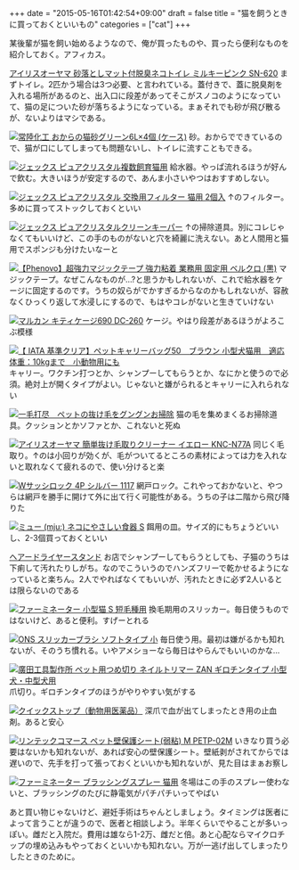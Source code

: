 +++
date = "2015-05-16T01:42:54+09:00"
draft = false
title = "猫を飼うときに買っておくといいもの"
categories = ["cat"]
+++

某後輩が猫を飼い始めるようなので、俺が買ったものや、買ったら便利なものを紹介しておく。アフィカス。

<a href="http://www.amazon.co.jp/exec/obidos/ASIN/B00EXINMZK/realbeat-22/ref=nosim/" name="amazletlink" target="_blank">アイリスオーヤマ 砂落としマット付脱臭ネコトイレ ミルキーピンク SN-620</a>
まずトイレ。2匹かう場合は3つ必要、と言われている。蓋付きで、蓋に脱臭剤を入れる場所があるのと、出入口に段差があってそこがスノコのようになっていて、猫の足についた砂が落ちるようになっている。まぁそれでも砂が飛び散るが、ないよりはマシである。

<a href="http://www.amazon.co.jp/exec/obidos/ASIN/B00KIHYZV0/realbeat-22/ref=nosim/" name="amazletlink" target="_blank"><img src="http://ecx.images-amazon.com/images/I/51hBYMSlF7L._SL160_.jpg" alt="常陸化工 おからの猫砂グリーン6L×4個 (ケース)" style="border: none;" /></a>
砂。おからでできているので、猫が口にしてしまっても問題ないし、トイレに流すこともできる。

<a href="http://www.amazon.co.jp/exec/obidos/ASIN/B007CSY928/realbeat-22/ref=nosim/" name="amazletlink" target="_blank"><img src="http://ecx.images-amazon.com/images/I/51mv2x7JvfL._SL160_.jpg" alt="ジェックス ピュアクリスタル複数飼育猫用" style="border: none;" /></a>
給水器。やっぱ流れるほうが好んで飲む。大きいほうが安定するので、あんま小さいやつはおすすめしない。

<a href="http://www.amazon.co.jp/exec/obidos/ASIN/B007KE1TSQ/realbeat-22/ref=nosim/" name="amazletlink" target="_blank"><img src="http://ecx.images-amazon.com/images/I/51-KjFkaz7L._SL160_.jpg" alt="ジェックス ピュアクリスタル 交換用フィルター 猫用 2個入" style="border: none;" /></a>
↑のフィルター。多めに買ってストックしておくといい

<a href="http://www.amazon.co.jp/exec/obidos/ASIN/B00BXV6NU6/realbeat-22/ref=nosim/" name="amazletlink" target="_blank"><img src="http://ecx.images-amazon.com/images/I/41wYHuJwuHL._SL160_.jpg" alt="ジェックス ピュアクリスタルクリーンキーパー" style="border: none;" /></a>
↑の掃除道具。別にコレじゃなくてもいいけど、この手のものがないと穴を綺麗に洗えない。あと人間用と猫用でスポンジも分けたいなーと

<a href="http://www.amazon.co.jp/exec/obidos/ASIN/B00WTT3DIG/realbeat-22/ref=nosim/" name="amazletlink" target="_blank"><img src="http://ecx.images-amazon.com/images/I/418ccozGRuL._SL160_.jpg" alt="【Phenovo】超強力マジックテープ 強力粘着 業務用 固定用 ベルクロ (黒)" style="border: none;" /></a>
マジックテープ。なぜこんなものが…?と思うかもしれないが、これで給水器をケージに固定するのです。うちの奴らがでかすぎるからなのかもしれないが、容赦なくひっくり返して水浸しにするので、もはやコレがないと生きていけない

<a href="http://www.amazon.co.jp/exec/obidos/ASIN/B002YSKF2O/realbeat-22/ref=nosim/" name="amazletlink" target="_blank"><img src="http://ecx.images-amazon.com/images/I/51u%2BaT42klL._SL160_.jpg" alt="マルカン キティケージ690 DC-260" style="border: none;" /></a>
ケージ。やはり段差があるほうがよろこぶ模様

<a href="http://www.amazon.co.jp/exec/obidos/ASIN/B00KHQVJDE/realbeat-22/ref=nosim/" name="amazletlink" target="_blank"><img src="http://ecx.images-amazon.com/images/I/51kEOkRxDUL._SL160_.jpg" alt="【 IATA 基準クリア】ペットキャリーバッグ50　ブラウン 小型犬猫用　適応体重：10kgまで　小動物用にも" style="border: none;" /></a>
キャリー。ワクチン打つとか、シャンプーしてもらうとか、なにかと使うので必須。絶対上が開くタイプがよい。じゃないと嫌がられるとキャリーに入れられない

<a href="http://www.amazon.co.jp/exec/obidos/ASIN/B007NRGP8Y/realbeat-22/ref=nosim/" name="amazletlink" target="_blank"><img src="http://ecx.images-amazon.com/images/I/31Mc-jXCA3L._SL160_.jpg" alt="一毛打尽　ペットの抜け毛をグングンお掃除" style="border: none;" /></a>
猫の毛を集めまくるお掃除道具。クッションとかソファとか、これないと死ぬ

<a href="http://www.amazon.co.jp/exec/obidos/ASIN/B002KFCP8S/realbeat-22/ref=nosim/" name="amazletlink" target="_blank"><img src="http://ecx.images-amazon.com/images/I/31l3PjtbUvL._SL160_.jpg" alt="アイリスオーヤマ 簡単抜け毛取りクリーナー イエロー KNC-N77A" style="border: none;" /></a>
同じく毛取り。↑のは小回りが効くが、毛がついてるところの素材によっては力を入れないと取れなくて疲れるので、使い分けると楽

<a href="http://www.amazon.co.jp/exec/obidos/ASIN/B000WMOCR8/realbeat-22/ref=nosim/" name="amazletlink" target="_blank"><img src="http://ecx.images-amazon.com/images/I/61QOklmKKLL._SL160_.jpg" alt="Wサッシロック 4P シルバー 1117" style="border: none;" /></a>
網戸ロック。これやっておかないと、やつらは網戸を勝手に開けて外に出て行く可能性がある。うちの子は二階から飛び降りた

<a href="http://www.amazon.co.jp/exec/obidos/ASIN/B004MIC248/realbeat-22/ref=nosim/" name="amazletlink" target="_blank"><img src="http://ecx.images-amazon.com/images/I/317OdsLyo%2BL._SL160_.jpg" alt="ミュー (mju:)  ネコにやさしい食器 S" style="border: none;" /></a>
餌用の皿。サイズ的にもちょうどいいし、2-3個買っておくといい

<a href="http://www.amazon.co.jp/exec/obidos/ASIN/B0039XT754/realbeat-22/ref=nosim/" name="amazletlink" target="_blank">ヘアードライヤースタンド</a>
お店でシャンプーしてもらうとしても、子猫のうちは下痢して汚れたりしがち。なのでこういうのでハンズフリーで乾かせるようになっていると楽ちん。2人でやればなくてもいいが、汚れたときに必ず2人いるとは限らないのである

<a href="http://www.amazon.co.jp/exec/obidos/ASIN/B004E4J0GS/realbeat-22/ref=nosim/" name="amazletlink" target="_blank"><img src="http://ecx.images-amazon.com/images/I/41knaSjzZcL._SL160_.jpg" alt="ファーミネーター 小型猫 S 短毛種用" style="border: none;" /></a>
換毛期用のスリッカー。毎日使うものではないけど、あると便利。すげーとれる

<a href="http://www.amazon.co.jp/exec/obidos/ASIN/B0015MUZLG/realbeat-22/ref=nosim/" name="amazletlink" target="_blank"><img src="http://ecx.images-amazon.com/images/I/51rUlF%2BBlJL._SL160_.jpg" alt="ONS スリッカーブラシ ソフトタイプ 小" style="border: none;" /></a>
毎日使う用。最初は嫌がるかも知れないが、そのうち慣れる。いやアメショーなら毎日はやらんでもいいのかな…

<a href="http://www.amazon.co.jp/exec/obidos/ASIN/B005BLYF0O/realbeat-22/ref=nosim/" name="amazletlink" target="_blank"><img src="http://ecx.images-amazon.com/images/I/31WgpoPfxrL._SL160_.jpg" alt="廣田工具製作所 ペット用つめ切り ネイルトリマー ZAN ギロチンタイプ 小型犬・中型犬用" style="border: none;" /></a>
爪切り。ギロチンタイプのほうがやりやすい気がする

<a href="http://www.amazon.co.jp/exec/obidos/ASIN/B003YF379Y/realbeat-22/ref=nosim/" name="amazletlink" target="_blank"><img src="http://ecx.images-amazon.com/images/I/51Ng4AIy2ZL._SL160_.jpg" alt="クイックストップ（動物用医薬品）" style="border: none;" /></a>
深爪で血が出てしまったとき用の止血剤。あると安心

<a href="http://www.amazon.co.jp/exec/obidos/ASIN/B003IUD08I/realbeat-22/ref=nosim/" name="amazletlink" target="_blank"><img src="http://ecx.images-amazon.com/images/I/31qQ1HRT%2BmL._SL160_.jpg" alt="リンテックコマース ペット壁保護シート(弱粘) M PETP-02M" style="border: none;" /></a>
いきなり買う必要はないかも知れないが、あれば安心の壁保護シート。壁紙剥がされてからでは遅いので、先手を打って張っておくといいかも知れないが、見た目はまぁお察し

<a href="http://www.amazon.co.jp/exec/obidos/ASIN/B00P8W17N4/realbeat-22/ref=nosim/" name="amazletlink" target="_blank"><img src="http://ecx.images-amazon.com/images/I/416YpvdXAGL._SL160_.jpg" alt="ファーミネーター ブラッシングスプレー 猫用" style="border: none;" /></a>
冬場はこの手のスプレー使わないと、ブラッシングのたびに静電気がパチパチいってやばい

あと買い物じゃないけど、避妊手術はちゃんとしましょう。タイミングは医者によって言うことが違うので、医者と相談しよう。半年くらいでやることが多いっぽい。雌だと入院だ。費用は雄なら1-2万、雌だと倍。あと心配ならマイクロチップの埋め込みもやっておくといいかも知れない。万が一逃げ出してしまったりしたときのために。
